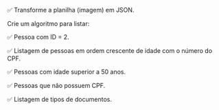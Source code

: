 ✅ Transforme a planilha (imagem) em JSON.

Crie um algoritmo para listar:

✅ Pessoa com ID = 2.

✅ Listagem de pessoas em ordem crescente de idade com o número do CPF.

✅ Pessoas com idade superior a 50 anos.

✅ Pessoas que não possuem CPF.

✅ Listagem de tipos de documentos.
